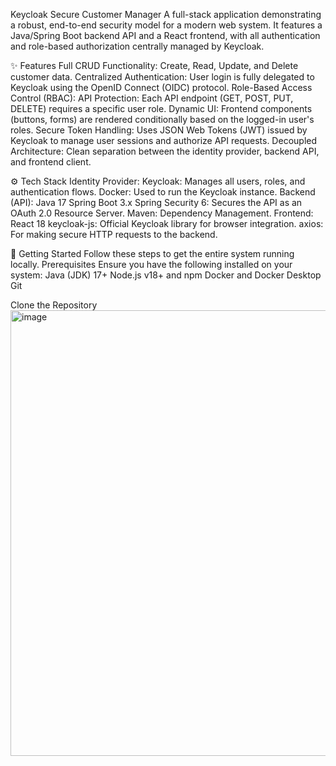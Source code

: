 Keycloak Secure Customer Manager
A full-stack application demonstrating a robust, end-to-end security model for a modern web system. It features a Java/Spring Boot backend API and a React frontend, with all authentication and role-based authorization centrally managed by Keycloak.

✨ Features
Full CRUD Functionality: Create, Read, Update, and Delete customer data.
Centralized Authentication: User login is fully delegated to Keycloak using the OpenID Connect (OIDC) protocol.
Role-Based Access Control (RBAC):
API Protection: Each API endpoint (GET, POST, PUT, DELETE) requires a specific user role.
Dynamic UI: Frontend components (buttons, forms) are rendered conditionally based on the logged-in user's roles.
Secure Token Handling: Uses JSON Web Tokens (JWT) issued by Keycloak to manage user sessions and authorize API requests.
Decoupled Architecture: Clean separation between the identity provider, backend API, and frontend client.

⚙️ Tech Stack
Identity Provider:
Keycloak: Manages all users, roles, and authentication flows.
Docker: Used to run the Keycloak instance.
Backend (API):
Java 17
Spring Boot 3.x
Spring Security 6: Secures the API as an OAuth 2.0 Resource Server.
Maven: Dependency Management.
Frontend:
React 18
keycloak-js: Official Keycloak library for browser integration.
axios: For making secure HTTP requests to the backend.

🚀 Getting Started
Follow these steps to get the entire system running locally.
Prerequisites
Ensure you have the following installed on your system:
Java (JDK) 17+
Node.js v18+ and npm
Docker and Docker Desktop
Git

Clone the Repository
<img width="713" alt="image" src="https://github.com/user-attachments/assets/3494c240-fe8a-4031-809d-f4d2f0e1967c" />

